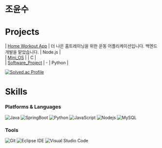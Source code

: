 # 조윤수

# Projects 
| [Home Workout App](https://github.com/yunsu1231231/capstone_final_back) | 더 나은 홈트레이닝을 위한 운동 어플리케이션입니다. 백엔드 개발을 맡았습니다. | Node.js       |  
| [Mini_OS](https://github.com/yunsu1231231/Mini_OS)    |                                         | C                     |  
| [Software_Project](https://github.com/yunsu1231231/Software-Engineering-Project)    | -                                       | Python                   |  


[![Solved.ac Profile](http://mazassumnida.wtf/api/v2/generate_badge?boj=millercho)](https://solved.ac/millercho/)

# Skills
### Platforms & Languages
![Java](https://img.shields.io/badge/Java-007396.svg?&style=for-the-badge&logo=Java&logoColor=white)
![SpringBoot](https://img.shields.io/badge/SpringBoot-6DB33F.svg?&style=for-the-badge&logo=Spring&logoColor=white)
![Python](https://img.shields.io/badge/Python-3776AB.svg?&style=for-the-badge&logo=Python&logoColor=white)
![JavaScript](https://img.shields.io/badge/JavaScript-F7DF1E.svg?&style=for-the-badge&logo=JavaScript&logoColor=white)
![Nodejs](https://img.shields.io/badge/Nodejs-5FA04E.svg?&style=for-the-badge&logo=JavaScript&logoColor=white)
![MySQL](https://img.shields.io/badge/MySQL-4479A1.svg?&style=for-the-badge&logo=MySQL&logoColor=white)

### Tools
![Git](https://img.shields.io/badge/Git-F05032.svg?&style=for-the-badge&logo=Git&logoColor=white)
![Eclipse IDE](https://img.shields.io/badge/Eclipse%20IDE-2C2255.svg?&style=for-the-badge&logo=Eclipse%20IDE&logoColor=white)
![Visual Studio Code](https://img.shields.io/badge/Visual%20Studio%20Code-007ACC.svg?&style=for-the-badge&logo=Visual%20Studio%20Code&logoColor=white)

